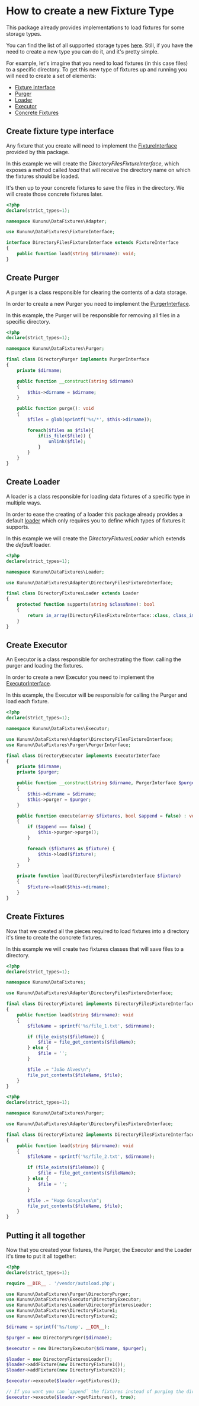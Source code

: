# How to create a new Fixture Type

This package already provides implementations to load fixtures for some storage types.

You can find the list of all supported storage types [here](../README.md#fixtures-types).
Still, if you have the need to create a new type you can do it, and it's pretty simple.

For example, let's imagine that you need to load fixtures (in this case files) to a specific directory. To get this new type of fixtures up and running you will need to create a set of elements:

- [Fixture Interface](#create-fixture-type-interface)
- [Purger](#create-purger)
- [Loader](#create-loader)
- [Executor](#create-executor)
- [Concrete Fixtures](#create-fixtures)

## Create fixture type interface

Any fixture that you create will need to implement the [FixtureInterface](../src/FixtureInterface.php) provided by this package.

In this example we will create the *DirectoryFilesFixtureInterface*, which exposes a method called *load* that will receive the directory name on which the fixtures should be loaded.

It's then up to your concrete fixtures to save the files in the directory. We will create those concrete fixtures later.

```php
<?php
declare(strict_types=1);

namespace Kununu\DataFixtures\Adapter;

use Kununu\DataFixtures\FixtureInterface;

interface DirectoryFilesFixtureInterface extends FixtureInterface
{
    public function load(string $dirnname): void;
}
```

## Create Purger

A purger is a class responsible for clearing the contents of a data storage.

In order to create a new Purger you need to implement the [PurgerInterface](../src/Purger/PurgerInterface.php).

In this example, the Purger will be responsible for removing all files in a specific directory.


```php
<?php
declare(strict_types=1);

namespace Kununu\DataFixtures\Purger;

final class DirectoryPurger implements PurgerInterface
{
    private $dirname;

    public function __construct(string $dirname)
    {
        $this->dirname = $dirname;
    }

    public function purge(): void
    {
        $files = glob(sprintf('%s/*', $this->dirname));

        foreach($files as $file){
            if(is_file($file)) {
                unlink($file);
            }
        }
    }
}

```

## Create Loader

A loader is a class responsible for loading data fixtures of a specific type in multiple ways.

In order to ease the creating of a loader this package already provides a default [loader](../src/Loader/Loader.php) which only requires you to define which types of fixtures it supports.

In this example we will create the *DirectoryFixturesLoader* which extends the *default* loader.

```php
<?php
declare(strict_types=1);

namespace Kununu\DataFixtures\Loader;

use Kununu\DataFixtures\Adapter\DirectoryFilesFixtureInterface;

final class DirectoryFixturesLoader extends Loader
{
    protected function supports(string $className): bool
    {
        return in_array(DirectoryFilesFixtureInterface::class, class_implements($className));
    }
}
```

## Create Executor

An Executor is a class responsible for orchestrating the flow: calling the purger and loading the fixtures.

In order to create a new Executor you need to implement the [ExecutorInterface](../src/Executor/ExecutorInterface.php).

In this example, the Executor will be responsible for calling the Purger and load each fixture.

```php
<?php
declare(strict_types=1);

namespace Kununu\DataFixtures\Executor;

use Kununu\DataFixtures\Adapter\DirectoryFilesFixtureInterface;
use Kununu\DataFixtures\Purger\PurgerInterface;

final class DirectoryExecutor implements ExecutorInterface
{
    private $dirname;
    private $purger;

    public function __construct(string $dirname, PurgerInterface $purger)
    {
        $this->dirname = $dirname;
        $this->purger = $purger;
    }

    public function execute(array $fixtures, bool $append = false) : void
    {
        if ($append === false) {
            $this->purger->purge();
        }

        foreach ($fixtures as $fixture) {
            $this->load($fixture);
        }
    }

    private function load(DirectoryFilesFixtureInterface $fixture)
    {
        $fixture->load($this->dirname);
    }
}
```

## Create Fixtures

Now that we created all the pieces required to load fixtures into a directory it's time to create the concrete fixtures.

In this example we will create two fixtures classes that will save files to a directory.

```php
<?php
declare(strict_types=1);

namespace Kununu\DataFixtures;

use Kununu\DataFixtures\Adapter\DirectoryFilesFixtureInterface;

final class DirectoryFixture1 implements DirectoryFilesFixtureInterface
{
    public function load(string $dirnname): void
    {
        $fileName = sprintf('%s/file_1.txt', $dirnname);

        if (file_exists($fileName)) {
            $file = file_get_contents($fileName);
        } else {
            $file = '';
        }

        $file .= "João Alves\n";
        file_put_contents($fileName, $file);
    }
}
```

```php
<?php
declare(strict_types=1);

namespace Kununu\DataFixtures\Purger;

use Kununu\DataFixtures\Adapter\DirectoryFilesFixtureInterface;

final class DirectoryFixture2 implements DirectoryFilesFixtureInterface
{
    public function load(string $dirnname): void
    {
        $fileName = sprintf('%s/file_2.txt', $dirnname);

        if (file_exists($fileName)) {
            $file = file_get_contents($fileName);
        } else {
            $file = '';
        }

        $file .= "Hugo Gonçalves\n";
        file_put_contents($fileName, $file);
    }
}
```

## Putting it all together

Now that you created your fixtures, the Purger, the Executor and the Loader it's time to put it all together:

```php
<?php
declare(strict_types=1);

require __DIR__ . '/vendor/autoload.php';

use Kununu\DataFixtures\Purger\DirectoryPurger;
use Kununu\DataFixtures\Executor\DirectoryExecutor;
use Kununu\DataFixtures\Loader\DirectoryFixturesLoader;
use Kununu\DataFixtures\DirectoryFixture1;
use Kununu\DataFixtures\DirectoryFixture2;

$dirname = sprintf('%s/temp', __DIR__);

$purger = new DirectoryPurger($dirname);

$executor = new DirectoryExecutor($dirname, $purger);

$loader = new DirectoryFixturesLoader();
$loader->addFixture(new DirectoryFixture1());
$loader->addFixture(new DirectoryFixture2());

$executor->execute($loader->getFixtures());

// If you want you can `append` the fixtures instead of purging the directory
$executor->execute($loader->getFixtures(), true);
```
